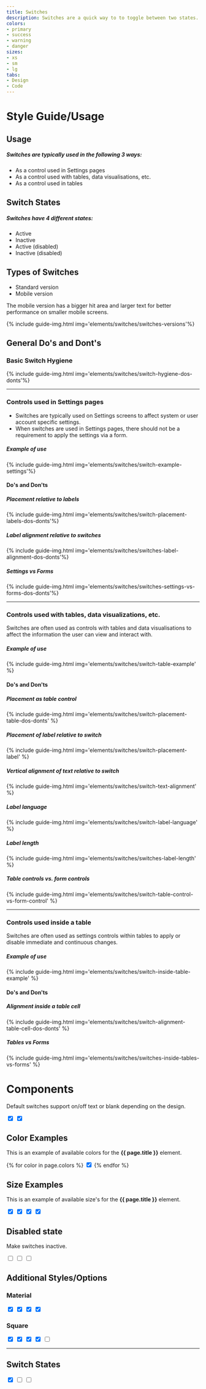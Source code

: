 ```yaml
---
title: Switches
description: Switches are a quick way to to toggle between two states. Changing a state is immediate and continuous.
colors:
- primary
- success
- warning
- danger
sizes:
- xs
- sm
- lg
tabs:
- Design
- Code 
---
```


<div id="design" class="docs-tabs-content" markdown="1">

# Style Guide/Usage

## Usage
##### Switches are typically used in the following 3 ways:

* As a control used in Settings pages
* As a control used with tables, data visualisations, etc.
* As a control used in tables

## Switch States
##### Switches have 4 different states:
 * Active
 * Inactive
 * Active (disabled)
 * Inactive (disabled)

## Types of Switches

 * Standard version
 * Mobile version
 
 The mobile version has a bigger hit area and larger text for better performance on smaller mobile screens.

{% include guide-img.html img='elements/switches/switches-versions'%}

## General Do's and Dont's

### Basic Switch Hygiene
{% include guide-img.html img='elements/switches/switch-hygiene-dos-donts'%}

<hr>

### Controls used in Settings pages
* Switches are typically used on Settings screens to affect system or user account specific settings.
* When switches are used in Settings pages, there should not be a requirement to apply the settings via a form.

##### Example of use
{% include guide-img.html img='elements/switches/switch-example-settings'%}

#### Do's and Don'ts
##### Placement relative to labels
{% include guide-img.html img='elements/switches/switch-placement-labels-dos-donts'%} 

##### Label alignment relative to switches
{% include guide-img.html img='elements/switches/switches-label-alignment-dos-donts'%} 

##### Settings vs Forms

{% include guide-img.html img='elements/switches/switches-settings-vs-forms-dos-donts'%} 

<hr>

### Controls used with tables, data visualizations, etc.
Switches are often used as controls with tables and data visualisations to affect the information the user can view and interact with.

##### Example of use
{% include guide-img.html img='elements/switches/switch-table-example' %}

#### Do's and Don'ts
##### Placement as table control

{% include guide-img.html img='elements/switches/switch-placement-table-dos-donts' %}

##### Placement of label relative to switch

{% include guide-img.html img='elements/switches/switch-placement-label' %}

##### Vertical alignment of text relative to switch

{% include guide-img.html img='elements/switches/switch-text-alignment' %}

##### Label language

{% include guide-img.html img='elements/switches/switch-label-language' %}

##### Label length

{% include guide-img.html img='elements/switches/switches-label-length' %}

##### Table controls vs. form controls

{% include guide-img.html img='elements/switches/switch-table-control-vs-form-control' %}

<hr>

### Controls used inside a table
Switches are often used as settings controls within tables to apply or disable immediate and continuous changes. 

##### Example of use
{% include guide-img.html img='elements/switches/switch-inside-table-example' %}

#### Do's and Don'ts
##### Alignment inside a table cell
{% include guide-img.html img='elements/switches/switch-alignment-table-cell-dos-donts' %}

##### Tables vs Forms

{% include guide-img.html img='elements/switches/switches-inside-tables-vs-forms' %}

</div>




<div id="code" class="docs-tabs-content" markdown="1">

# Components

Default switches support on/off text or blank depending on the design.

<div data-example>
<label class="c-switch c-switch-primary">
    <input type="checkbox" class="c-switch-input" checked>
    <span class="c-switch-label"></span>
    <span class="c-switch-handle"></span>
</label>
<label class="c-switch c-switch-primary">
    <input type="checkbox" class="c-switch-input" checked>
    <span class="c-switch-label" data-on="On" data-off="Off"></span>
    <span class="c-switch-handle"></span>
</label>
</div>

## Color Examples

This is an example of available colors for the **{{ page.title }}** element.


<div data-example>
{% for color in page.colors %}
<label class="c-switch c-switch-{{ color }}">
    <input type="checkbox" class="c-switch-input" checked>
    <span class="c-switch-label" data-on="On" data-off="Off"></span>
    <span class="c-switch-handle"></span>
</label>
{% endfor %}
</div>


## Size Examples

This is an example of available size's for the **{{ page.title }}** element.


<div data-example>
<label class="c-switch c-switch-primary c-switch-xs">
    <input type="checkbox" class="c-switch-input" checked>
    <span class="c-switch-label"></span>
    <span class="c-switch-handle"></span>
</label>
<label class="c-switch c-switch-primary c-switch-sm">
    <input type="checkbox" class="c-switch-input" checked>
    <span class="c-switch-label"></span>
    <span class="c-switch-handle"></span>
</label>
<label class="c-switch c-switch-primary">
    <input type="checkbox" class="c-switch-input" checked>
    <span class="c-switch-label"></span>
    <span class="c-switch-handle"></span>
</label>
<label class="c-switch c-switch-primary c-switch-lg">
    <input type="checkbox" class="c-switch-input" checked>
    <span class="c-switch-label"></span>
    <span class="c-switch-handle"></span>
</label>
</div>


## Disabled state

Make switches inactive.

<div data-example>
<label class="c-switch c-switch-disabled c-switch-sm">
    <input type="checkbox" class="c-switch-input">
    <span class="c-switch-label" data-on="On" data-off="Off"></span>
    <span class="c-switch-handle"></span>
</label>
<label class="c-switch c-switch-disabled">
    <input type="checkbox" class="c-switch-input">
    <span class="c-switch-label" data-on="On" data-off="Off"></span>
    <span class="c-switch-handle"></span>
</label>
<label class="c-switch c-switch-disabled c-switch-lg">
    <input type="checkbox" class="c-switch-input">
    <span class="c-switch-label" data-on="On" data-off="Off"></span>
    <span class="c-switch-handle"></span>
</label>
</div>


## Additional Styles/Options


### Material
<div data-example>
<label class="c-switch-material c-switch-primary c-switch-xs">
    <input type="checkbox" class="c-switch-input" checked>
    <span class="c-switch-label"></span>
    <span class="c-switch-handle"></span>
</label>
<label class="c-switch-material c-switch-primary c-switch-sm">
    <input type="checkbox" class="c-switch-input" checked>
    <span class="c-switch-label"></span>
    <span class="c-switch-handle"></span>
</label>
<label class="c-switch-material c-switch-primary">
    <input type="checkbox" class="c-switch-input" checked>
    <span class="c-switch-label"></span>
    <span class="c-switch-handle"></span>
</label>
<label class="c-switch-material c-switch-primary c-switch-lg">
    <input type="checkbox" class="c-switch-input" checked>
    <span class="c-switch-label"></span>
    <span class="c-switch-handle"></span>
</label>
</div>

### Square
<div data-example>
<label class="c-switch-square c-switch-primary">
    <input type="checkbox" class="c-switch-input" checked>
    <span class="c-switch-label" data-on="On" data-off="Off"></span>
    <span class="c-switch-handle"></span>
</label>
<label class="c-switch-square c-switch-success">
    <input type="checkbox" class="c-switch-input" checked>
    <span class="c-switch-label" data-on="On" data-off="Off"></span>
    <span class="c-switch-handle"></span>
</label>
<label class="c-switch-square c-switch-warning">
    <input type="checkbox" class="c-switch-input" checked>
    <span class="c-switch-label" data-on="On" data-off="Off"></span>
    <span class="c-switch-handle"></span>
</label>
<label class="c-switch-square c-switch-danger">
    <input type="checkbox" class="c-switch-input" checked>
    <span class="c-switch-label" data-on="On" data-off="Off"></span>
    <span class="c-switch-handle"></span>
</label>
<label class="c-switch-square c-switch-disabled">
    <input type="checkbox" class="c-switch-input">
    <span class="c-switch-label" data-on="On" data-off="Off"></span>
    <span class="c-switch-handle"></span>
</label>
</div>

<hr>

## Switch States

<div data-example>
<label class="c-switch c-switch-primary">
    <input type="checkbox" class="c-switch-input" checked>
    <span class="c-switch-label"></span>
    <span class="c-switch-handle"></span>
</label>
<label class="c-switch c-switch-primary">
    <input type="checkbox" class="c-switch-input">
    <span class="c-switch-label"></span>
    <span class="c-switch-handle"></span>
</label>
<label class="c-switch c-switch-disabled">
    <input type="checkbox" class="c-switch-input">
    <span class="c-switch-label"></span>
    <span class="c-switch-handle"></span>
</label>
</div>




</div>